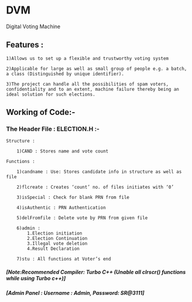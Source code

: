 # DVM
Digital Voting Machine

## Features :

    1)Allows us to set up a flexible and trustworthy voting system

    2)Applicable for large as well as small group of people e.g. a batch, a class (Distinguished by unique identifier).

    3)The project can handle all the possibilities of spam voters, confidentiality and to an extent, machine failure thereby being an ideal solution for such elections.

## Working of Code:-

### The Header File : ELECTION.H :-

    Structure : 

        1)CAND : Stores name and vote count

    Functions :

        1)candname : Use: Stores candidate info in structure as well as file

        2)flcreate : Creates ‘count’ no. of files initiates with ‘0’

        3)isSpecial : Check for blank PRN from file

        4)isAuthentic : PRN Authentication

        5)delFromfile : Delete vote by PRN from given file

        6)admin :
            1.Election initiation
            2.Election Continuation
            3.Illegal vote deletion
            4.Result Declaration

        7)stu : All functions at Voter’s end

##### [Note:Recommended Compiler: Turbo C++ (Unable all clrscr() functions while using Turbo c++)]
##### [Admin Panel : Username : Admin, Password: SR@3111]
